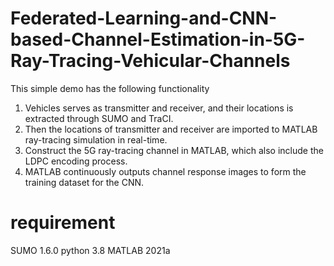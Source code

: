 # Federated-Learning-and-CNN-based-Channel-Estimation-in-5G-Ray-Tracing-Vehicular-Channels
This simple demo has the following functionality
1. Vehicles serves as transmitter and receiver, and their locations is extracted through SUMO and TraCI.
2. Then the locations of transmitter and receiver are imported to MATLAB ray-tracing simulation in real-time.
3. Construct the 5G ray-tracing channel in MATLAB, which also include the LDPC encoding process.
4. MATLAB continuously outputs channel response images to form the training dataset for the CNN.

# requirement

SUMO 1.6.0
python 3.8
MATLAB 2021a
